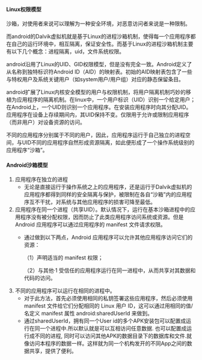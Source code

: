 #### Linux权限模型
沙箱，对使用者来说可以理解为一种安全环境，对恶意访问者来说是一种限制。

而android的Dalvik虚拟机就是基于Linux的进程沙箱机制，使得每一个应用程序都在自己的运行环境中，相互隔离，保证安全性。而基于Linux的进程沙箱机制主要有以下几个概念：进程隔离，uid，文件系统权限。

android沿用了Linux的UID、GID权限模型，但是没有完全一致。Android定义了从名称到独特标识符Android ID（AID）的映射表。初始的AID映射表包含了一些与特权用户及系统关键用户（如system用户/用户组）对应的静态保留条目。

android扩展了Linux内核安全模型的用户与权限机制，将用户隔离机制巧妙的移植为应用程序的隔离机制。在linux中，一个用户标识（UID）识别一个给定用户；在Android上，一个UID则识别一个应用程序。在安装应用程序时向其分配UID。应用程序在设备上存续期间内，其UID保持不变。仅限用于允许或限制应用程序（而非用户）对设备资源的访问。

不同的应用程序分别属于不同的用户，因此，应用程序运行于自己独立的进程空间，与UID不同的应用程序自然形成资源隔离，如此便形成了一个操作系统级别的应用程序“沙箱”。


#### Android沙箱模型
1. 应用程序在独立的进程
    - 无论是直接运行于操作系统之上的应用程序，还是运行于Dalvik虚拟机的应用程序都得到同样的安全隔离与保护，被限制在各自“沙箱”内的应用程序互不干扰，对系统与其他应用程序的损害可降至最低。
2. 应用程序在同一个进程（共享UID）。默认情况下，运行在基本沙箱进程中的应用程序没有被分配权限，因而防止了此类应用程序访问系统或资源。但是 Android 应用程序可以通过应用程序的 manifest 文件请求权限。
    - 通过做到以下两点，Android 应用程序可以允许其他应用程序访问它们的资源：

      （1）声明适当的 manifest 权限；

      （2）与其他·1 受信任的应用程序运行在同一进程中，从而共享对其数据和代码的访问。
3. 不同的应用程序可以运行在相同的进程中。
    - 对于此方法，首先必须使用相同的私钥签署这些应用程序，然后必须使用 manifest 文件给它们分配相同的 Linux 用户 ID，这可以通过用相同的值/名定义 manifest 属性 android:sharedUserId 来做到。
    - 通过sharedUserId，拥有同一个User id的多个APK安装包可以配置成运行在同一个进程中.所以默认就是可以互相访问任意数据. 也可以配置成运行成不同的进程, 同时可以访问其他APK的数据目录下的数据库和文件.就像访问本程序的数据一样。这样就为同一个机构发开的不同App之间的数据共享，提供了便利。


